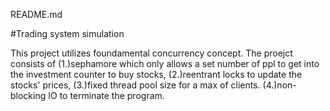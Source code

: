 
README.md

#Trading system simulation

This project utilizes foundamental concurrency concept.
The proejct consists of
(1.)sephamore which only allows a set number of ppl to get into the investment counter to buy stocks,
(2.)reentrant locks to update the stocks' prices, 
(3.)fixed thread pool size for a max of clients. 
(4.)non-blocking IO to terminate the program.

